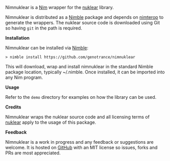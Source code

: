 Nimnuklear is a [Nim](https://nim-lang.org/) wrapper for the [nuklear](https://github.com/vurtun/nuklear) library.

Nimnuklear is distributed as a [Nimble](https://github.com/nim-lang/nimble) package and depends on [nimterop](https://github.com/nimterop/nimterop) to generate the wrappers. The nuklear source code is downloaded using Git so having ```git``` in the path is required.

__Installation__

Nimnuklear can be installed via [Nimble](https://github.com/nim-lang/nimble):

```
> nimble install https://github.com/genotrance/nimnuklear
```

This will download, wrap and install nimnuklear in the standard Nimble package location, typically ~/.nimble. Once installed, it can be imported into any Nim program.

__Usage__

Refer to the ```demo``` directory for examples on how the library can be used.

__Credits__

Nimnuklear wraps the nuklear source code and all licensing terms of [nuklear](https://raw.githubusercontent.com/vurtun/nuklear/master/src/LICENSE) apply to the usage of this package.

__Feedback__

Nimnuklear is a work in progress and any feedback or suggestions are welcome. It is hosted on [GitHub](https://github.com/genotrance/nimnuklear) with an MIT license so issues, forks and PRs are most appreciated.
